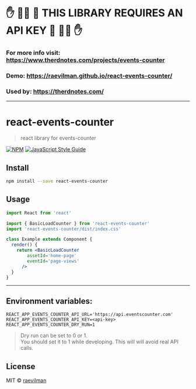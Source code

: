 # ✋ 🙅‍♀️ 🚫 THIS LIBRARY REQUIRES AN API KEY 🚫 🙅‍♀️ ✋
### For more info visit: https://www.therdnotes.com/projects/events-counter

### Demo: https://raevilman.github.io/react-events-counter/

### Used by: https://therdnotes.com/


---
# react-events-counter

> react library for events-counter

[![NPM](https://img.shields.io/npm/v/react-events-counter.svg)](https://www.npmjs.com/package/react-events-counter) [![JavaScript Style Guide](https://img.shields.io/badge/code_style-standard-brightgreen.svg)](https://standardjs.com)

## Install

```bash
npm install --save react-events-counter
```

## Usage

```jsx
import React from 'react'

import { BasicLoadCounter } from 'react-events-counter'
import 'react-events-counter/dist/index.css'

class Example extends Component {
  render() {
    return <BasicLoadCounter 
        assetId='home-page'
        eventId='page-views'
      />
  }
}
```

---

## Environment variables:
```
REACT_APP_EVENTS_COUNTER_API_URL='https://api.eventscounter.com'
REACT_APP_EVENTS_COUNTER_API_KEY=<api-key>
REACT_APP_EVENTS_COUNTER_DRY_RUN=1
```

> Dry run can be set to 0 or 1.  
> You should set it to 1 while developing. This will will avoid real API calls.

## License

MIT © [raevilman](https://github.com/raevilman)

